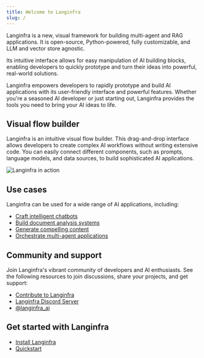 ```yaml
---
title: Welcome to Langinfra
slug: /
---
```


Langinfra is a new, visual framework for building multi-agent and RAG applications. It is open-source, Python-powered, fully customizable, and LLM and vector store agnostic.

Its intuitive interface allows for easy manipulation of AI building blocks, enabling developers to quickly prototype and turn their ideas into powerful, real-world solutions.

Langinfra empowers developers to rapidly prototype and build AI applications with its user-friendly interface and powerful features. Whether you're a seasoned AI developer or just starting out, Langinfra provides the tools you need to bring your AI ideas to life.

## Visual flow builder

Langinfra is an intuitive visual flow builder. This drag-and-drop interface allows developers to create complex AI workflows without writing extensive code. You can easily connect different components, such as prompts, language models, and data sources, to build sophisticated AI applications.

![Langinfra in action](/img/playground-response.png)

## Use cases

Langinfra can be used for a wide range of AI applications, including:

* [Craft intelligent chatbots](/memory-chatbot)
* [Build document analysis systems](/document-qa)
* [Generate compelling content](/blog-writer)
* [Orchestrate multi-agent applications](/starter-projects-simple-agent)

## Community and support

Join Langinfra's vibrant community of developers and AI enthusiasts. See the following resources to join discussions, share your projects, and get support:

* [Contribute to Langinfra](contributing-how-to-contribute)
* [Langinfra Discord Server](https://discord.gg/EqksyE2EX9)
* [@langinfra_ai](https://twitter.com/langinfra_ai) 

## Get started with Langinfra

- [Install Langinfra](/get-started-installation)
- [Quickstart](/get-started-quickstart)

